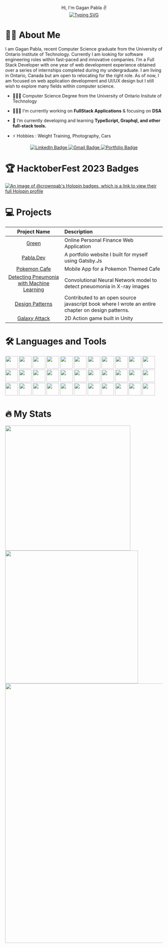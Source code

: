 <div align="center"> 
Hi, I'm Gagan Pabla ✌️
</div>

<div align="center"> 
<a href="https://git.io/typing-svg"><img src="https://readme-typing-svg.demolab.com?font=Fira+Code&size=11&pause=1000&color=F70000&random=false&width=435&lines=Software+Engineer+%7C+Tech+Enthusiast+%7C+Open+Source+Contributor" alt="Typing SVG" /></a>
</div>

# 🧑🏾 About Me

I am Gagan Pabla, recent Computer Science graduate from the University of Ontario Institute of Technology. Currently I am looking for software engineering roles within fast-paced and innovative companies. I’m a Full Stack Developer with one year of web development experience obtained over a series of internships completed during my undergraduate. I am living in Ontario, Canada but am open to relocating for the right role. As of now, I am focused on web application development and UI/UX design but I still wish to explore many fields within computer science. 

- 👨🏽‍🎓 Computer Science Degree from the University of Ontario Insitute of Technology

- 👨🏾‍💻 I’m currently working on **FullStack Applications** & focusing on **DSA**

- 🌱 I’m currently developing and learning **TypeScript, Graphql, and other full-stack tools.**

- ⚡ Hobbies : Weight Training, Photography, Cars

<div align="center"> 
  <div id="badges">
    <a href="https://www.linkedin.com/in/gaganpabla377/">
    <img src="https://img.shields.io/badge/LinkedIn-blue?style=for-the-badge&logo=linkedin&logoColor=white" alt="LinkedIn Badge"/>
    </a>
    <a href="https://mail.google.com/mail/u/0/?fs=1&tf=cm&to=gaganpabla117@gmail.com">
    <img src="https://img.shields.io/badge/Gmail-D14836?style=for-the-badge&logo=gmail&logoColor=white" alt="Gmail Badge"/>
    </a>
    <a href="https://pabla.dev">
    <img src="https://img.shields.io/badge/Portfolio-dda703?style=for-the-badge&logo=About.me&logoColor=white" alt="Portfolio Badge"/>
    </a>
</div>
</div>

# 🏆 HacktoberFest 2023 Badges

[![An image of @crownpab's Holopin badges, which is a link to view their full Holopin profile](https://holopin.me/crownpab)](https://holopin.io/@crownpab)

# 💻 Projects

| Project Name      | Description | 
| :---:        |    :----   |  
| [Green](https://github.com/CrownPab/WebDevFinalProject)  | Online Personal Finance Web Application 
| [Pabla.Dev](https://pabla.dev)     | A portfolio website I built for myself using Gatsby.Js
| [Pokemon Cafe](https://github.com/CrownPab/PokemonCafe)     | Mobile App for a Pokemon Themed Cafe
| [Detecting Pneumonia with Machine Learning](https://github.com/CrownPab/Brainstation)     | Convolutional Neural Network model to detect pneuomonia in X-ray images
| [Design Patterns](https://javascript.sumankunwar.com.np/en/design-patterns/)     | Contributed to an open source javascript book where I wrote an entire chapter on design patterns.
| [Galaxy Attack](https://github.com/CrownPab/GalaxyAttack2)  | 2D Action game built in Unity |

# 🛠️ Languages and Tools

<div>
  <img src="https://cdn.jsdelivr.net/gh/devicons/devicon/icons/javascript/javascript-original.svg" width="40" height="40" />
  <img src="https://cdn.jsdelivr.net/gh/devicons/devicon/icons/typescript/typescript-original.svg" width="40" height="40" />
  <img src="https://cdn.jsdelivr.net/gh/devicons/devicon/icons/react/react-original-wordmark.svg" width="40" height="40" />
<img src="https://cdn.jsdelivr.net/gh/devicons/devicon/icons/nodejs/nodejs-original-wordmark.svg" width="40" height="40" />
<img src="https://cdn.jsdelivr.net/gh/devicons/devicon/icons/gatsby/gatsby-original-wordmark.svg" width="40" height="40" />
<img src="https://cdn.jsdelivr.net/gh/devicons/devicon/icons/vuejs/vuejs-original.svg" width="40" height="40" />
<img src="https://cdn.jsdelivr.net/gh/devicons/devicon/icons/mocha/mocha-plain.svg" width="40" height="40" />
<img src="https://cdn.jsdelivr.net/gh/devicons/devicon/icons/d3js/d3js-original.svg" width="40" height="40" />
<img src="https://cdn.jsdelivr.net/gh/devicons/devicon/icons/html5/html5-original-wordmark.svg" width="40" height="40" />
<img src="https://cdn.jsdelivr.net/gh/devicons/devicon/icons/css3/css3-original-wordmark.svg" width="40" height="40" />
<img src="https://cdn.jsdelivr.net/gh/devicons/devicon/icons/mysql/mysql-plain-wordmark.svg" width="40" height="40" />
<img src="https://cdn.jsdelivr.net/gh/devicons/devicon/icons/postgresql/postgresql-original-wordmark.svg" width="40" height="40" />
<img src="https://cdn.jsdelivr.net/gh/devicons/devicon/icons/sqlite/sqlite-original-wordmark.svg" width="40" height="40" />
<img src="https://cdn.jsdelivr.net/gh/devicons/devicon/icons/python/python-plain.svg" width="40" height="40" />
<img src="https://cdn.jsdelivr.net/gh/devicons/devicon/icons/pandas/pandas-original-wordmark.svg" width="40" height="40" />
<img src="https://cdn.jsdelivr.net/gh/devicons/devicon/icons/pytorch/pytorch-original-wordmark.svg" width="40" height="40" />
<img src="https://cdn.jsdelivr.net/gh/devicons/devicon/icons/flutter/flutter-original.svg" width="40" height="40" />
<img src="https://cdn.jsdelivr.net/gh/devicons/devicon/icons/dart/dart-original-wordmark.svg" width="40" height="40" />
<img src="https://cdn.jsdelivr.net/gh/devicons/devicon/icons/firebase/firebase-plain.svg" width="40" height="40" />
<img src="https://cdn.jsdelivr.net/gh/devicons/devicon/icons/java/java-original-wordmark.svg" width="40" height="40" />
<img src="https://cdn.jsdelivr.net/gh/devicons/devicon/icons/cplusplus/cplusplus-original.svg" width="40" height="40" />
<img src="https://cdn.jsdelivr.net/gh/devicons/devicon/icons/c/c-original.svg" width="40" height="40" />
<img src="https://cdn.jsdelivr.net/gh/devicons/devicon/icons/csharp/csharp-original.svg" width="40" height="40" />
<img src="https://cdn.jsdelivr.net/gh/devicons/devicon/icons/unity/unity-original-wordmark.svg" width="40" height="40" />
<img src="https://cdn.jsdelivr.net/gh/devicons/devicon/icons/clojure/clojure-original.svg" width="40" height="40" />
<img src="https://cdn.jsdelivr.net/gh/devicons/devicon/icons/scala/scala-original-wordmark.svg" width="40" height="40" />
<img src="https://cdn.jsdelivr.net/gh/devicons/devicon/icons/github/github-original.svg" width="40" height="40" />
<img src="https://cdn.jsdelivr.net/gh/devicons/devicon/icons/gitlab/gitlab-original.svg" width="40" height="40" />
<img src="https://cdn.jsdelivr.net/gh/devicons/devicon/icons/vscode/vscode-original.svg" width="40" height="40" />
<img src="https://cdn.jsdelivr.net/gh/devicons/devicon/icons/intellij/intellij-original.svg" width="40" height="40" />
<img src="https://cdn.jsdelivr.net/gh/devicons/devicon/icons/xcode/xcode-original.svg" width="40" height="40" />
<img src="https://cdn.jsdelivr.net/gh/devicons/devicon/icons/linux/linux-original.svg" width="40" height="40" />
<img src="https://cdn.jsdelivr.net/gh/devicons/devicon/icons/docker/docker-original.svg" width="40" height="40" />
</div>

# 🔥 My Stats

<img width="400" src="https://github-readme-stats.vercel.app/api?username=CrownPab&count_private=true&show_icons=true&theme=react" /> <img width="425" src="https://streak-stats.demolab.com/?user=CrownPab&theme=react" />
<img width="830" src="https://github-readme-activity-graph.vercel.app/graph?username=CrownPab&bg_color=21232a&color=a8eeff&line=61dafb&point=f0fcff&area=true&hide_border=false" />
<a href="https://github.com/anuraghazra/github-readme-stats">
<!--!  <img height=200 src="https://github-readme-stats.vercel.app/api/top-langs/?username=CrownPab&layout=compact&langs_count=10&theme=react" />
</a> -->
<!--![Wakatime stats](https://github-readme-stats.vercel.app/api/wakatime?username=AvaterClasher&theme=react) -->
<!-- ![Top Langs](https://github-readme-stats.vercel.app/api/top-langs/?username=getlost01&layout=compact&langs_count=10&theme=react) -->
<!-- ![Wakatime stats](https://github-readme-stats.vercel.app/api/wakatime?username=getlost01&theme=react) -->

<!--
**CrownPab/CrownPab** is a ✨ _special_ ✨ repository because its `README.md` (this file) appears on your GitHub profile.

Here are some ideas to get you started:

- 🔭 I’m currently working on ...
- 🌱 I’m currently learning ...
- 👯 I’m looking to collaborate on ...
- 🤔 I’m looking for help with ...
- 💬 Ask me about ...
- 📫 How to reach me: ...
- 😄 Pronouns: ...      
- ⚡ Fun fact: ...
-->

    
